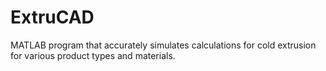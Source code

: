 # ExtruCAD
 MATLAB program that accurately simulates calculations for cold extrusion for various product types and materials.
